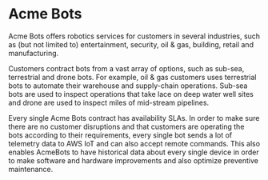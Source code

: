 # Acme Bots

Acme Bots offers robotics services for customers in several industries, such as (but not limited to) entertainment, security, oil & gas, building, retail and manufacturing.

Customers contract bots from a vast array of options, such as sub-sea, terrestrial and drone bots. For example, oil & gas customers uses terrestrial bots to automate their warehouse and supply-chain operations. Sub-sea bots are used to inspect operations that take lace on deep water well sites and drone are used to inspect miles of mid-stream pipelines.

Every single Acme Bots contract has availability SLAs. In order to make sure there are no customer disruptions and that customers are operating the bots according to their requirements, every single bot sends a lot of telemetry data to AWS IoT and can also accept remote commands. This also enables AcmeBots to have historical data about every single device in order to make software and hardware improvements and also optimize preventive maintenance.